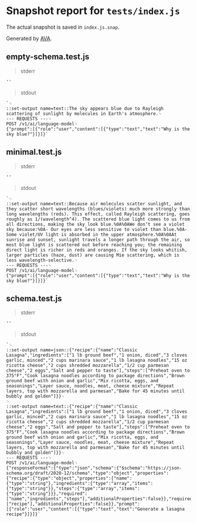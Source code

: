 # Snapshot report for `tests/index.js`

The actual snapshot is saved in `index.js.snap`.

Generated by [AVA](https://avajs.dev).

## empty-schema.test.js

> stderr

    ''

> stdout

    `␊
    ::set-output name=text::The sky appears blue due to Rayleigh scattering of sunlight by molecules in Earth's atmosphere.␊
    --- REQUESTS ---␊
    POST /v1/ai/language-model␊
    {"prompt":[{"role":"user","content":[{"type":"text","text":"Why is the sky blue?"}]}]}`

## minimal.test.js

> stderr

    ''

> stdout

    `␊
    ::set-output name=text::Because air molecules scatter sunlight, and they scatter short wavelengths (blues/violets) much more strongly than long wavelengths (reds). This effect, called Rayleigh scattering, goes roughly as 1/(wavelength^4). The scattered blue light comes to us from all directions, making the sky look blue.%0A%0AWe don’t see a violet sky because:%0A- Our eyes are less sensitive to violet than blue.%0A- Some violet/UV light is absorbed in the upper atmosphere.%0A%0AAt sunrise and sunset, sunlight travels a longer path through the air, so most blue light is scattered out before reaching you; the remaining direct light is richer in reds and oranges. If the sky looks whitish, larger particles (haze, dust) are causing Mie scattering, which is less wavelength-selective.␊
    --- REQUESTS ---␊
    POST /v1/ai/language-model␊
    {"prompt":[{"role":"user","content":[{"type":"text","text":"Why is the sky blue?"}]}]}`

## schema.test.js

> stderr

    ''

> stdout

    `␊
    ::set-output name=json::{"recipe":{"name":"Classic Lasagna","ingredients":["1 lb ground beef","1 onion, diced","3 cloves garlic, minced","2 cups marinara sauce","1 lb lasagna noodles","15 oz ricotta cheese","2 cups shredded mozzarella","1/2 cup parmesan cheese","2 eggs","Salt and pepper to taste"],"steps":["Preheat oven to 375°F","Cook lasagna noodles according to package directions","Brown ground beef with onion and garlic","Mix ricotta, eggs, and seasonings","Layer sauce, noodles, meat, cheese mixture","Repeat layers, top with mozzarella and parmesan","Bake for 45 minutes until bubbly and golden"]}}␊
    ␊
    ::set-output name=text::{"recipe":{"name":"Classic Lasagna","ingredients":["1 lb ground beef","1 onion, diced","3 cloves garlic, minced","2 cups marinara sauce","1 lb lasagna noodles","15 oz ricotta cheese","2 cups shredded mozzarella","1/2 cup parmesan cheese","2 eggs","Salt and pepper to taste"],"steps":["Preheat oven to 375°F","Cook lasagna noodles according to package directions","Brown ground beef with onion and garlic","Mix ricotta, eggs, and seasonings","Layer sauce, noodles, meat, cheese mixture","Repeat layers, top with mozzarella and parmesan","Bake for 45 minutes until bubbly and golden"]}}␊
    --- REQUESTS ---␊
    POST /v1/ai/language-model␊
    {"responseFormat":{"type":"json","schema":{"$schema":"https://json-schema.org/draft/2020-12/schema","type":"object","properties":{"recipe":{"type":"object","properties":{"name":{"type":"string"},"ingredients":{"type":"array","items":{"type":"string"}},"steps":{"type":"array","items":{"type":"string"}}},"required":["name","ingredients","steps"],"additionalProperties":false}},"required":["recipe"],"additionalProperties":false}},"prompt":[{"role":"user","content":[{"type":"text","text":"Generate a lasagna recipe"}]}]}`

